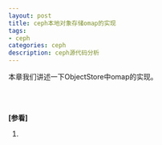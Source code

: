 ```yaml
---
layout: post
title: ceph本地对象存储omap的实现
tags:
- ceph
categories: ceph
description: ceph源代码分析
---
```



本章我们讲述一下ObjectStore中omap的实现。

<!-- more -->






<br />
<br />

**[参看]**

1. [](https://www.talkwithtrend.com/Article/176745)


<br />
<br />
<br />

